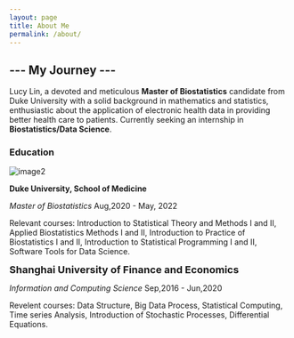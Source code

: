```yaml
---
layout: page
title: About Me
permalink: /about/
---
```

##                                                               --- My Journey ---

Lucy Lin, a devoted and meticulous **Master of Biostatistics** candidate from Duke University with a solid background in mathematics and statistics, enthusiastic about the application of electronic health data in providing better health care to patients. Currently seeking an internship in **Biostatistics/Data Science**. 
### Education
![image2](https://github.com/lucylin1997/fastpage_copy/blob/master/images/SOM_logo.jpg?raw=true)

**Duke University, School of Medicine**

_Master of Biostatistics_   Aug,2020 - May, 2022

Relevant courses: Introduction to Statistical Theory and Methods I and II, Applied Biostatistics Methods I and II, Introduction to Practice of Biostatistics I and II, Introduction to Statistical Programming I and II, Software Tools for Data Science.

**<font size="4">Shanghai University of Finance and Economics</font><br />**

_Information and Computing Science_  Sep,2016 - Jun,2020

Revelent courses: Data Structure, Big Data Process, Statistical Computing, Time series Analysis, Introduction of Stochastic Processes, Differential Equations.






